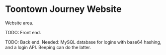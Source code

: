 Toontown Journey Website
========================
Website area.

TODO: Front end.

TODO: Back end. Needed: MySQL database for logins with base64 hashing, and a login API. Beeping can do the latter.
